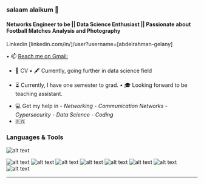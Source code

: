 ### salaam alaikum 👋
#### Networks Engineer to be || Data Science Enthusiast || Passionate about Football Matches Analysis and Photography

Linkedin
[linkedin.com/in/]/user?username=[abdelrahman-gelany]

• :mailbox: [Reach me on Gmail:](abdo.gelany90@gmail.com)
* :paperclip: CV
• :fountain_pen: Currently, going further in data science field
- :hourglass_flowing_sand: Currently, I have one semester to grad. 
• :mortar_board: Looking forward to be teaching assistant.
* :computer: Get my help in
     *- Networking*
     *- Communication Networks*
     *- Cypersecurity*
     *- Data Science*
     *- Coding*
* :egypt:

### Languages & Tools
![alt text](http://url/to/img.png)

![alt text](https://tinyurl.com/mrx7patp)
![alt text](https://tinyurl.com/23vnfauk)
![alt text](https://tinyurl.com/mrxv4r48)
![alt text](https://tinyurl.com/2p952ksa)
![alt text](https://tinyurl.com/9dsjn26v)
![alt text](https://tinyurl.com/59dc6ufd)
![alt text](https://tinyurl.com/p77j76dw)
![alt text](https://tinyurl.com/7jjcxjkk)


---------------------------------
<!-- contact me via Gmail
May count on my assistance in
Currently, I have one semester left to get my degree.
At the moment, expanding my knowledge in data science subject.

![alt text](http://url/to/img.png)
Linkedin
[YOUR_DOMAIN]/user?username=[YOUR_LINKEDIN_USERNAME]
-->
<!--
**AmGelany10/AmGelany10** is a ✨ _special_ ✨ repository because its `README.md` (this file) appears on your GitHub profile.

Here are some ideas to get you started:

- 🔭 I’m currently working on ...
- 🌱 I’m currently learning ...
- 👯 I’m looking to collaborate on ...
- 🤔 I’m looking for help with ...
- 💬 Ask me about ..
- 📫 How to reach me: ...
- 😄 Pronouns: ...
- ⚡ Fun fact: ...
-->
